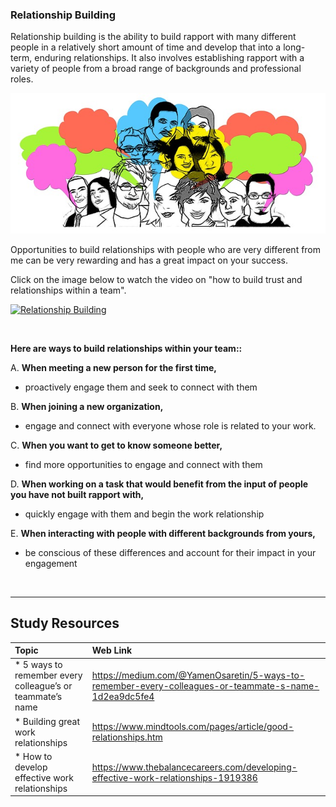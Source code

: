 ### **Relationship Building**
Relationship building is the ability to build rapport with many different people in a relatively short amount of time and develop that into a long-term, enduring relationships. It also involves establishing  rapport with a variety of people from a broad range of backgrounds and professional roles.

<img src="images/group-1825503_640.jpg" />

Opportunities to build relationships with people who are very different from me can be very rewarding and has a great impact on your success.


Click on the image below to watch the video on "how to build trust and relationships within a team".

[![Relationship Building](http://img.youtube.com/vi/wtNOq1Bwtt4/0.jpg)](http://www.youtube.com/watch?v=wtNOq1Bwtt4 "Relationship Building")


<br />

**Here are ways to build relationships within your team::**

A. **When meeting a new person for the first time,** 
- proactively engage them and seek to connect with them	

B. **When joining a new organization,**
- engage and connect with everyone whose role is related to your work.

C. **When you want to get to know someone better,**
- find more opportunities to engage and connect with them

D. **When working on a task that would benefit from the input of people you have not built rapport with,**
- quickly engage with them and begin the work relationship

E. **When interacting with people with different backgrounds from yours,**
- be conscious of these differences and account for their impact in your engagement


<br />

-------

Study Resources
----------------


| Topic   |  Web Link      |
|:---------|:----------|
| * 5 ways to remember every colleague’s or teammate’s name|https://medium.com/@YamenOsaretin/5-ways-to-remember-every-colleagues-or-teammate-s-name-1d2ea9dc5fe4|
| * Building great work relationships|https://www.mindtools.com/pages/article/good-relationships.htm|
| * How to develop effective work relationships|https://www.thebalancecareers.com/developing-effective-work-relationships-1919386|



